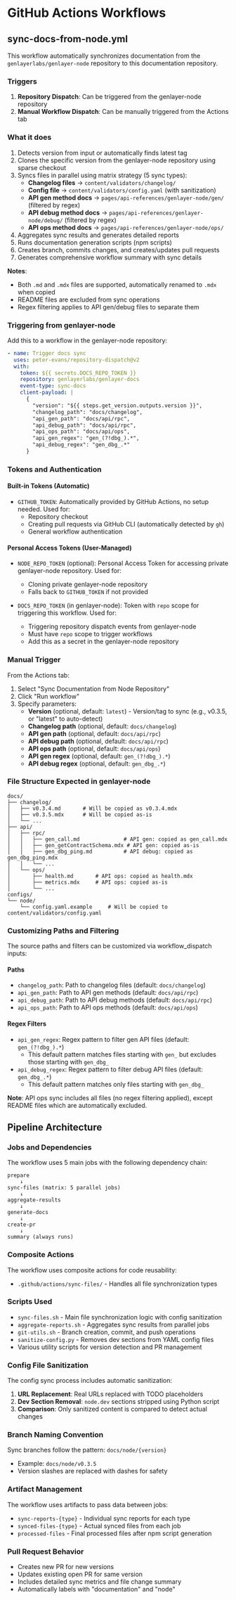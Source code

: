 # GitHub Actions Workflows

## sync-docs-from-node.yml

This workflow automatically synchronizes documentation from the `genlayerlabs/genlayer-node` repository to this documentation repository.

### Triggers

1. **Repository Dispatch**: Can be triggered from the genlayer-node repository
2. **Manual Workflow Dispatch**: Can be manually triggered from the Actions tab

### What it does

1. Detects version from input or automatically finds latest tag
2. Clones the specific version from the genlayer-node repository using sparse checkout
3. Syncs files in parallel using matrix strategy (5 sync types):
   - **Changelog files** → `content/validators/changelog/`
   - **Config file** → `content/validators/config.yaml` (with sanitization)
   - **API gen method docs** → `pages/api-references/genlayer-node/gen/` (filtered by regex)
   - **API debug method docs** → `pages/api-references/genlayer-node/debug/` (filtered by regex)
   - **API ops method docs** → `pages/api-references/genlayer-node/ops/`
4. Aggregates sync results and generates detailed reports
5. Runs documentation generation scripts (npm scripts)
6. Creates branch, commits changes, and creates/updates pull requests
7. Generates comprehensive workflow summary with sync details

**Notes**: 
- Both `.md` and `.mdx` files are supported, automatically renamed to `.mdx` when copied
- README files are excluded from sync operations
- Regex filtering applies to API gen/debug files to separate them

### Triggering from genlayer-node

Add this to a workflow in the genlayer-node repository:

```yaml
- name: Trigger docs sync
  uses: peter-evans/repository-dispatch@v2
  with:
    token: ${{ secrets.DOCS_REPO_TOKEN }}
    repository: genlayerlabs/genlayer-docs
    event-type: sync-docs
    client-payload: |
      {
        "version": "${{ steps.get_version.outputs.version }}",
        "changelog_path": "docs/changelog",
        "api_gen_path": "docs/api/rpc",
        "api_debug_path": "docs/api/rpc",
        "api_ops_path": "docs/api/ops",
        "api_gen_regex": "gen_(?!dbg_).*",
        "api_debug_regex": "gen_dbg_.*"
      }
```

### Tokens and Authentication

#### Built-in Tokens (Automatic)

- `GITHUB_TOKEN`: Automatically provided by GitHub Actions, no setup needed. Used for:
  - Repository checkout
  - Creating pull requests via GitHub CLI (automatically detected by `gh`)
  - General workflow authentication

#### Personal Access Tokens (User-Managed)

- `NODE_REPO_TOKEN` (optional): Personal Access Token for accessing private genlayer-node repository. Used for:
  - Cloning private genlayer-node repository
  - Falls back to `GITHUB_TOKEN` if not provided
  
- `DOCS_REPO_TOKEN` (in genlayer-node): Token with `repo` scope for triggering this workflow. Used for:
  - Triggering repository dispatch events from genlayer-node
  - Must have `repo` scope to trigger workflows
  - Add this as a secret in the genlayer-node repository


### Manual Trigger

From the Actions tab:
1. Select "Sync Documentation from Node Repository"
2. Click "Run workflow"
3. Specify parameters:
   - **Version** (optional, default: `latest`) - Version/tag to sync (e.g., v0.3.5, or "latest" to auto-detect)
   - **Changelog path** (optional, default: `docs/changelog`)
   - **API gen path** (optional, default: `docs/api/rpc`)
   - **API debug path** (optional, default: `docs/api/rpc`) 
   - **API ops path** (optional, default: `docs/api/ops`)
   - **API gen regex** (optional, default: `gen_(?!dbg_).*`)
   - **API debug regex** (optional, default: `gen_dbg_.*`)

### File Structure Expected in genlayer-node

```
docs/
├── changelog/
│   ├── v0.3.4.md       # Will be copied as v0.3.4.mdx
│   ├── v0.3.5.mdx      # Will be copied as-is
│   └── ...
├── api/
│   ├── rpc/
│   │   ├── gen_call.md              # API gen: copied as gen_call.mdx
│   │   ├── gen_getContractSchema.mdx # API gen: copied as-is
│   │   ├── gen_dbg_ping.md          # API debug: copied as gen_dbg_ping.mdx
│   │   └── ...
│   └── ops/
│       ├── health.md       # API ops: copied as health.mdx
│       ├── metrics.mdx     # API ops: copied as-is
│       └── ...
configs/
└── node/
    └── config.yaml.example     # Will be copied to content/validators/config.yaml
```

### Customizing Paths and Filtering

The source paths and filters can be customized via workflow_dispatch inputs:

#### Paths
- `changelog_path`: Path to changelog files (default: `docs/changelog`)
- `api_gen_path`: Path to API gen methods (default: `docs/api/rpc`)
- `api_debug_path`: Path to API debug methods (default: `docs/api/rpc`)
- `api_ops_path`: Path to API ops methods (default: `docs/api/ops`)

#### Regex Filters
- `api_gen_regex`: Regex pattern to filter gen API files (default: `gen_(?!dbg_).*`)
  - This default pattern matches files starting with `gen_` but excludes those starting with `gen_dbg_`
- `api_debug_regex`: Regex pattern to filter debug API files (default: `gen_dbg_.*`)
  - This default pattern matches only files starting with `gen_dbg_`

**Note**: API ops sync includes all files (no regex filtering applied), except README files which are automatically excluded.

## Pipeline Architecture

### Jobs and Dependencies
The workflow uses 5 main jobs with the following dependency chain:

```
prepare
    ↓
sync-files (matrix: 5 parallel jobs)
    ↓
aggregate-results
    ↓
generate-docs
    ↓
create-pr
    ↓ 
summary (always runs)
```

### Composite Actions
The workflow uses composite actions for code reusability:
- `.github/actions/sync-files/` - Handles all file synchronization types

### Scripts Used
- `sync-files.sh` - Main file synchronization logic with config sanitization
- `aggregate-reports.sh` - Aggregates sync results from parallel jobs
- `git-utils.sh` - Branch creation, commit, and push operations
- `sanitize-config.py` - Removes dev sections from YAML config files
- Various utility scripts for version detection and PR management

### Config File Sanitization
The config sync process includes automatic sanitization:
1. **URL Replacement**: Real URLs replaced with TODO placeholders
2. **Dev Section Removal**: `node.dev` sections stripped using Python script
3. **Comparison**: Only sanitized content is compared to detect actual changes

### Branch Naming Convention
Sync branches follow the pattern: `docs/node/{version}`
- Example: `docs/node/v0.3.5`
- Version slashes are replaced with dashes for safety

### Artifact Management
The workflow uses artifacts to pass data between jobs:
- `sync-reports-{type}` - Individual sync reports for each type
- `synced-files-{type}` - Actual synced files from each job
- `processed-files` - Final processed files after npm script generation

### Pull Request Behavior
- Creates new PR for new versions
- Updates existing open PR for same version
- Includes detailed sync metrics and file change summary
- Automatically labels with "documentation" and "node"